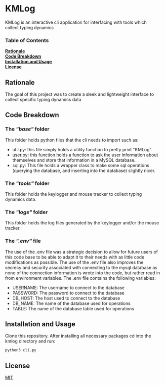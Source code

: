 # KMLog
KMLog is an interactive cli application for interfacing with tools which collect typing dynamics 
### Table of Contents
**[Rationale](#rationale)**<br>
**[Code Breakdown](#code-breakdown)**<br>
**[Installation and Usage](#installation-and-usage)**<br>
**[License](#license)**<br>

## Rationale
The goal of this project was to create a sleek and lightweight interface to collect specific typing dynamics data 
## Code Breakdown
### The *"base"* folder
This folder holds python files that the cli needs to import such as:

- util.py: this file simply holds a utility function to pretty print "KMLog".
- user.py: this function holds a function to ask the user information about themselves and store that information in a MySQL database.
- sql.py: This file holds a wrapper class to make some sql operations (querying the database, and inserting into the database) slightly nicer.

### The *"tools"* folder
This folder holds the keylogger and mouse tracker to collect typing dynamics data.

### The *"logs"* folder
This folder holds the log files generated by the keylogger and/or the mouse tracker.
### The *".env"* file
The use of the .env file was a strategic decision to allow for future users of this code base to be able to adapt it to their needs with as little code modifications as possible. The use of the .env file also improves the secrecy and security associated with connecting to the mysql database as none of the connection information is wrote into the code, but rather read in from environment variables.
The .env file contains the following variables:
  - USERNAME: The username to connect to the database
  - PASSWORD: The password to connect to the database
  - DB_HOST: The host used to connect to the database
  - DB_NAME: The name of the database used for operations
  - TABLE: The name of the database table used for operations
## Installation and Usage

Clone this repository. After installing all necessary packages cd into the kmlog directory and run:

```bash
python3 cli.py
```

## License
[MIT](https://choosealicense.com/licenses/mit/)